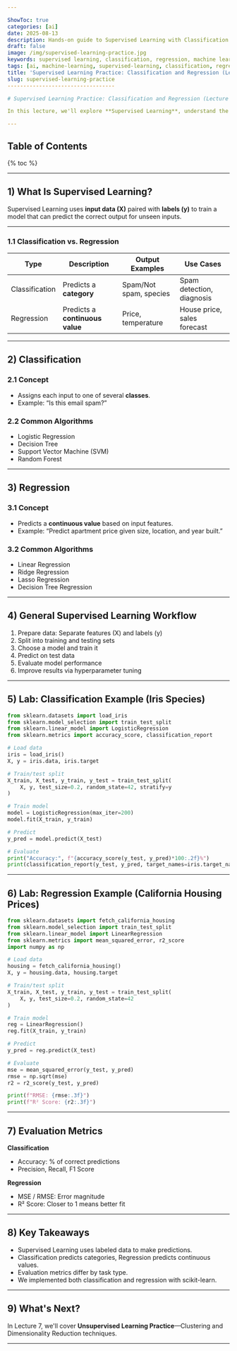 ```yaml
---

ShowToc: true
categories: [ai]
date: 2025-08-13
description: Hands-on guide to Supervised Learning with Classification and Regression. Learn key concepts, algorithms, evaluation metrics, and run beginner-friendly examples using scikit-learn.
draft: false
image: /img/supervised-learning-practice.jpg
keywords: supervised learning, classification, regression, machine learning tutorial, sklearn examples, accuracy, rmse, r2 score
tags: [ai, machine-learning, supervised-learning, classification, regression, sklearn, tutorial]
title: 'Supervised Learning Practice: Classification and Regression (Lecture 6)'
slug: supervised-learning-practice
----------------------------------

# Supervised Learning Practice: Classification and Regression (Lecture 6)

In this lecture, we'll explore **Supervised Learning**, understand the difference between **Classification** and **Regression**, review popular algorithms, and implement both tasks using **scikit-learn**.

---
```


## Table of Contents

{% toc %}

---

## 1) What Is Supervised Learning?

Supervised Learning uses **input data (X)** paired with **labels (y)** to train a model that can predict the correct output for unseen inputs.

---

### 1.1 Classification vs. Regression

| Type           | Description                     | Output Examples        | Use Cases                   |
| -------------- | ------------------------------- | ---------------------- | --------------------------- |
| Classification | Predicts a **category**         | Spam/Not spam, species | Spam detection, diagnosis   |
| Regression     | Predicts a **continuous value** | Price, temperature     | House price, sales forecast |

---

## 2) Classification

### 2.1 Concept

* Assigns each input to one of several **classes**.
* Example: “Is this email spam?”

### 2.2 Common Algorithms

* Logistic Regression
* Decision Tree
* Support Vector Machine (SVM)
* Random Forest

---

## 3) Regression

### 3.1 Concept

* Predicts a **continuous value** based on input features.
* Example: “Predict apartment price given size, location, and year built.”

### 3.2 Common Algorithms

* Linear Regression
* Ridge Regression
* Lasso Regression
* Decision Tree Regression

---

## 4) General Supervised Learning Workflow

1. Prepare data: Separate features (X) and labels (y)
2. Split into training and testing sets
3. Choose a model and train it
4. Predict on test data
5. Evaluate model performance
6. Improve results via hyperparameter tuning

---

## 5) Lab: Classification Example (Iris Species)

```python
from sklearn.datasets import load_iris
from sklearn.model_selection import train_test_split
from sklearn.linear_model import LogisticRegression
from sklearn.metrics import accuracy_score, classification_report

# Load data
iris = load_iris()
X, y = iris.data, iris.target

# Train/test split
X_train, X_test, y_train, y_test = train_test_split(
    X, y, test_size=0.2, random_state=42, stratify=y
)

# Train model
model = LogisticRegression(max_iter=200)
model.fit(X_train, y_train)

# Predict
y_pred = model.predict(X_test)

# Evaluate
print("Accuracy:", f"{accuracy_score(y_test, y_pred)*100:.2f}%")
print(classification_report(y_test, y_pred, target_names=iris.target_names))
```

---

## 6) Lab: Regression Example (California Housing Prices)

```python
from sklearn.datasets import fetch_california_housing
from sklearn.model_selection import train_test_split
from sklearn.linear_model import LinearRegression
from sklearn.metrics import mean_squared_error, r2_score
import numpy as np

# Load data
housing = fetch_california_housing()
X, y = housing.data, housing.target

# Train/test split
X_train, X_test, y_train, y_test = train_test_split(
    X, y, test_size=0.2, random_state=42
)

# Train model
reg = LinearRegression()
reg.fit(X_train, y_train)

# Predict
y_pred = reg.predict(X_test)

# Evaluate
mse = mean_squared_error(y_test, y_pred)
rmse = np.sqrt(mse)
r2 = r2_score(y_test, y_pred)

print(f"RMSE: {rmse:.3f}")
print(f"R² Score: {r2:.3f}")
```

---

## 7) Evaluation Metrics

**Classification**

* Accuracy: % of correct predictions
* Precision, Recall, F1 Score

**Regression**

* MSE / RMSE: Error magnitude
* R² Score: Closer to 1 means better fit

---

## 8) Key Takeaways

* Supervised Learning uses labeled data to make predictions.
* Classification predicts categories, Regression predicts continuous values.
* Evaluation metrics differ by task type.
* We implemented both classification and regression with scikit-learn.

---

## 9) What's Next?

In Lecture 7, we'll cover **Unsupervised Learning Practice**—Clustering and Dimensionality Reduction techniques.

---